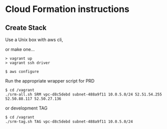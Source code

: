 
Cloud Formation instructions
=================

Create Stack
-----------------
Use a Unix box with aws cli,

or make one...
```
> vagrant up
> vagrant ssh driver

$ aws configure
```

Run the appropriate wrapper script
for PRD
```
$ cd /vagrant
./srm-all.sh SRM vpc-d8c5debd subnet-488a9f11 10.0.5.0/24 52.51.54.255 52.50.88.117 52.50.27.136
```
or development TAG
```
$ cd /vagrant
./srm-tag.sh TAG vpc-d8c5debd subnet-488a9f11 10.0.5.0/24
```
